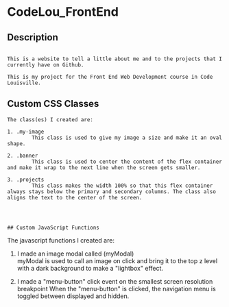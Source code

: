 # CodeLou_FrontEnd

## Description
```

This is a website to tell a little about me and to the projects that I currently have on Github.

This is my project for the Front End Web Development course in Code Louisville.

```



## Custom CSS Classes
```
The class(es) I created are:

1. .my-image
        This class is used to give my image a size and make it an oval shape. 

2. .banner
        This class is used to center the content of the flex container and make it wrap to the next line when the screen gets smaller.

3. .projects
        This class makes the width 100% so that this flex container always stays below the primary and secondary columns. The class also aligns the text to the center of the screen.




## Custom JavaScript Functions
```
The javascript functions I created are:

1. I made an image modal called (myModal)  
        myModal is used to call an image on click and bring it to the top z level with a dark background to make a "lightbox" effect.  

2. I made a "menu-button" click event on the smallest screen resolution breakpoint
        When the "menu-button" is clicked, the navigation menu is toggled between displayed and hidden.

```
